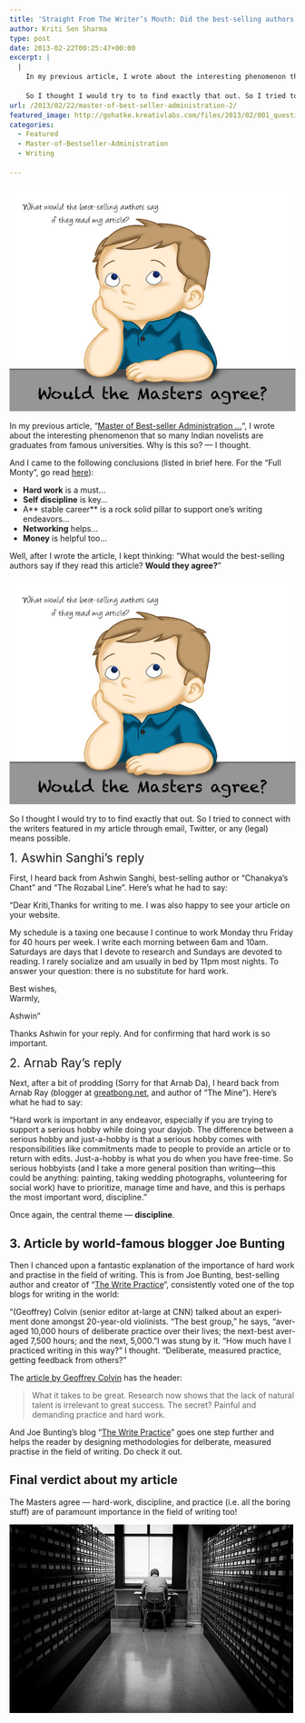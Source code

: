 ```yaml
---
title: 'Straight From The Writer’s Mouth: Did the best-selling authors agree?'
author: Kriti Sen Sharma
type: post
date: 2013-02-22T00:25:47+00:00
excerpt: |
  |
    In my previous article, I wrote about the interesting phenomenon that so many Indian novelists are graduates from famous universities.  Well, after I wrote the article, I kept thinking: "What would the best-selling authors say if they read this article? Would they agree about my findings?"
    
    So I thought I would try to to find exactly that out. So I tried to connect with the writers featured in my article through email, Twitter, or any (legal) means possible.
url: /2013/02/22/master-of-best-seller-administration-2/
featured_image: http://gohatke.kreativlabs.com/files/2013/02/001_questioningKid.jpg
categories:
  - Featured
  - Master-of-Bestseller-Administration
  - Writing

---
```


![questioningKid](https://raw.githubusercontent.com/kritisen/gohatke/main/content/images/2013/02/001_questioningKid.jpg)

In my previous article, &#8220;[Master of Best-seller Administration &#8230;][1]&#8220;, I wrote about the interesting phenomenon that so many Indian novelists are graduates from famous universities. Why is this so? &#8212; I thought.

And I came to the following conclusions (listed in brief here. For the &#8220;Full Monty&#8221;, go read [here][2]):

  * **Hard work** is a must&#8230;
  * **Self discipline** is key&#8230;
  * A** stable career** is a rock solid pillar to support one&#8217;s writing endeavors&#8230;
  * **Networking** helps&#8230;
  * **Money** is helpful too&#8230;

Well, after I wrote the article, I kept thinking: &#8220;What would the best-selling authors say if they read this article? **Would they agree?**&#8221;  

![questioningKid](https://raw.githubusercontent.com/kritisen/gohatke/main/content/images/2013/02/001_questioningKid.jpg) 

So I thought I would try to to find exactly that out. So I tried to connect with the writers featured in my article through email, Twitter, or any (legal) means possible.

<span style="font-size: 1.5em;">1. Aswhin Sanghi&#8217;s reply</span>

First, I heard back from Ashwin Sanghi, best-selling author or &#8220;Chanakya&#8217;s Chant&#8221; and &#8220;The Rozabal Line&#8221;. Here&#8217;s what he had to say:

<div class="post-content-box-yellow">
  <p>
    &#8220;Dear Kriti,Thanks for writing to me. I was also happy to see your article on your website.
  </p>
  
  <p>
    My schedule is a taxing one because I continue to work Monday thru Friday for 40 hours per week. I write each morning between 6am and 10am. Saturdays are days that I devote to research and Sundays are devoted to reading. I rarely socialize and am usually in bed by 11pm most nights. To answer your question: there is no substitute for hard work.
  </p>
  
  <p>
    Best wishes,<br /> Warmly,
  </p>
  
  <p>
    Ashwin&#8221;
  </p>
</div>

Thanks Ashwin for your reply. And for confirming that hard work is so important.

<span style="font-size: 1.5em;">2. Arnab Ray&#8217;s reply</span>

Next, after a bit of prodding (Sorry for that Arnab Da), I heard back from Arnab Ray (blogger at [greatbong.net][4], and author of &#8220;The Mine&#8221;). Here&#8217;s what he had to say:

<div class="post-content-box-gray">
  &#8220;Hard work is important in any endeavor, especially if you are trying to support a serious hobby while doing your dayjob. The difference between a serious hobby and just-a-hobby is that a serious hobby comes with responsibilities like commitments made to people to provide an article or to return with edits. Just-a-hobby is what you do when you have free-time. So serious hobbyists (and I take a more general position than writing&#8212;this could be anything: painting, taking wedding photographs, volunteering for social work) have to prioritize, manage time and have, and this is perhaps the most important word, discipline.&#8221;
</div>

Once again, the central theme &#8212; **discipline**.

## 3. Article by world-famous blogger Joe Bunting

Then I chanced upon a fantastic explanation of the importance of hard work and practise in the field of writing. This is from Joe Bunting, best-selling author and creator of &#8220;[The Write Practice][5]&#8220;, consistently voted one of the top blogs for writing in the world:

<div class="post-content-box-blue">
  <p>
    &#8220;(Geoffrey) Colvin (senior editor at-large at CNN) talked about an exper­i­ment done amongst 20-year-old vio­lin­ists. &#8220;The best group,&#8221; he says, &#8220;aver­aged 10,000 hours of delib­er­ate prac­tice over their lives; the next-best aver­aged 7,500 hours; and the next, 5,000.&#8221;I was stung by it. &#8220;How much have I prac­ticed writ­ing in this way?&#8221; I thought. &#8220;Deliberate, mea­sured prac­tice, get­ting feed­back from others?&#8221;
  </p>
</div>

The [article by Geoffrey Colvin][6] has the header:

> What it takes to be great. Research now shows that the lack of natural talent is irrelevant to great success. The secret? Painful and demanding practice and hard work.

And Joe Bunting&#8217;s blog &#8220;[The Write Practice][5]&#8221; goes one step further and helps the reader by designing methodologies for delberate, measured practise in the field of writing. Do check it out.

## Final verdict about my article

The Masters agree &#8212; hard-work, discipline, and practice (i.e. all the boring stuff) are of paramount importance in the field of writing too!

![Study](https://raw.githubusercontent.com/kritisen/gohatke/main/content/images/2013/02/8140770540_b986f6cb54.jpg)

 [1]: http://gohatke.kreativlabs.com/2013/02/02/master-of-best-seller-administration-1/
 [2]: http://gohatke.kreativlabs.com/2013/02/02/master-of-best-seller-administration-1/ "Master of Best-seller Administration. Why so many best-selling Indian novelists are graduates from famous universities."
 [3]: http://gohatke.kreativlabs.com/files/2013/02/001_questioningKid.jpg
 [4]: http://greatbong.net/
 [5]: http://thewritepractice.com/
 [6]: http://money.cnn.com/magazines/fortune/fortune_archive/2006/10/30/8391794/index.htm
 [7]: http://gohatke.kreativlabs.com/files/2013/02/8140770540_b986f6cb54.jpg
 [8]: http://www.flickr.com/photos/67956652@N02/8140770540/
 [9]: http://compfight.com
 [10]: http://creativecommons.org/licenses/by-nc-nd/2.0/
